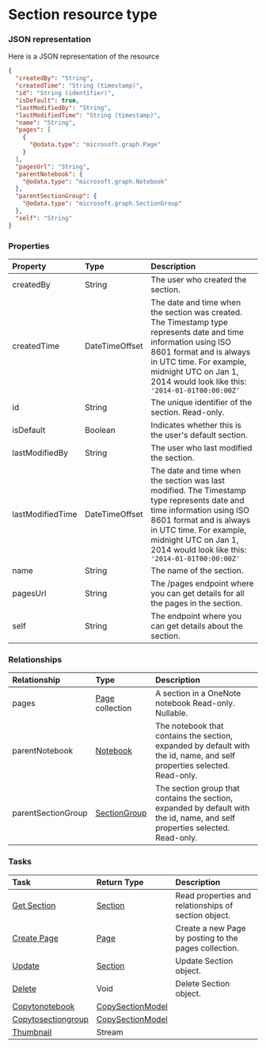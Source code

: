 # Section resource type



### JSON representation

Here is a JSON representation of the resource

```json
{
  "createdBy": "String",
  "createdTime": "String (timestamp)",
  "id": "String (identifier)",
  "isDefault": true,
  "lastModifiedBy": "String",
  "lastModifiedTime": "String (timestamp)",
  "name": "String",
  "pages": [
    {
      "@odata.type": "microsoft.graph.Page"
    }
  ],
  "pagesUrl": "String",
  "parentNotebook": {
    "@odata.type": "microsoft.graph.Notebook"
  },
  "parentSectionGroup": {
    "@odata.type": "microsoft.graph.SectionGroup"
  },
  "self": "String"
}

```
### Properties
| Property	   | Type	|Description|
|:---------------|:--------|:----------|
|createdBy|String|The user who created the section. |
|createdTime|DateTimeOffset|The date and time when the section was created. The Timestamp type represents date and time information using ISO 8601 format and is always in UTC time. For example, midnight UTC on Jan 1, 2014 would look like this: `'2014-01-01T00:00:00Z'`|
|id|String|The unique identifier of the section.  Read-only.|
|isDefault|Boolean|Indicates whether this is the user's default section.|
|lastModifiedBy|String|The user who last modified the section. |
|lastModifiedTime|DateTimeOffset|The date and time when the section was last modified. The Timestamp type represents date and time information using ISO 8601 format and is always in UTC time. For example, midnight UTC on Jan 1, 2014 would look like this: `'2014-01-01T00:00:00Z'`|
|name|String|The name of the section. |
|pagesUrl|String|The /pages endpoint where you can get details for all the pages in the section.|
|self|String|The endpoint where you can get details about the section. |

### Relationships
| Relationship | Type	|Description|
|:---------------|:--------|:----------|
|pages|[Page](page.md) collection|A section in a OneNote notebook  Read-only. Nullable.|
|parentNotebook|[Notebook](notebook.md)|The notebook that contains the section, expanded by default with the id, name, and self properties selected.  Read-only.|
|parentSectionGroup|[SectionGroup](sectiongroup.md)|The section group that contains the section, expanded by default with the id, name, and self properties selected.  Read-only.|

### Tasks

| Task		   | Return Type	|Description|
|:---------------|:--------|:----------|
|[Get Section](../api/section_get.md) | [Section](section.md) |Read properties and relationships of section object.|
|[Create Page](../api/section_post_pages.md) |[Page](page.md)| Create a new Page by posting to the pages collection.|
|[Update](../api/section_update.md) | [Section](section.md)	|Update Section object. |
|[Delete](../api/section_delete.md) | Void	|Delete Section object. |
|[Copytonotebook](../api/section_copytonotebook.md)|[CopySectionModel](copysectionmodel.md)||
|[Copytosectiongroup](../api/section_copytosectiongroup.md)|[CopySectionModel](copysectionmodel.md)||
|[Thumbnail](../api/section_thumbnail.md)|Stream||

<!-- uuid: 1b982387-eac6-43c5-8274-84d088dc30da
2015-10-09 18:41:47 UTC -->